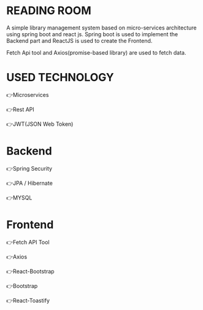 # READING ROOM

A simple library management system based on micro-services architecture using spring boot and react js. Spring boot is used to implement the Backend part and ReactJS is used to create the Frontend.

Fetch Api tool and Axios(promise-based library) are used to fetch data.

# USED TECHNOLOGY

👉Microservices

👉Rest API

👉JWT(JSON Web Token)


# Backend

👉Spring Security

👉JPA / Hibernate

👉MYSQL


# Frontend

👉Fetch API Tool

👉Axios

👉React-Bootstrap

👉Bootstrap

👉React-Toastify
